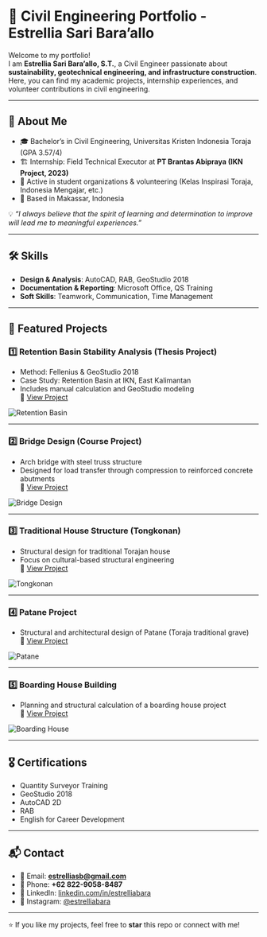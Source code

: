 # 👷 Civil Engineering Portfolio - Estrellia Sari Bara’allo

Welcome to my portfolio!  
I am **Estrellia Sari Bara’allo, S.T.**, a Civil Engineer passionate about **sustainability, geotechnical engineering, and infrastructure construction**.  
Here, you can find my academic projects, internship experiences, and volunteer contributions in civil engineering.

---

## 📌 About Me
- 🎓 Bachelor’s in Civil Engineering, Universitas Kristen Indonesia Toraja (GPA 3.57/4)  
- 🏗️ Internship: Field Technical Executor at **PT Brantas Abipraya (IKN Project, 2023)**  
- 🤝 Active in student organizations & volunteering (Kelas Inspirasi Toraja, Indonesia Mengajar, etc.)  
- 📍 Based in Makassar, Indonesia  

💡 *“I always believe that the spirit of learning and determination to improve will lead me to meaningful experiences.”*

---

## 🛠 Skills
- **Design & Analysis**: AutoCAD, RAB, GeoStudio 2018  
- **Documentation & Reporting**: Microsoft Office, QS Training  
- **Soft Skills**: Teamwork, Communication, Time Management  

---

## 📂 Featured Projects

### 1️⃣ Retention Basin Stability Analysis (Thesis Project)
- Method: Fellenius & GeoStudio 2018  
- Case Study: Retention Basin at IKN, East Kalimantan  
- Includes manual calculation and GeoStudio modeling  
📄 [View Project](./Projects/Retention-Basin-Stability.md)

![Retention Basin](./Assets/retention-basin.png)

---

### 2️⃣ Bridge Design (Course Project)
- Arch bridge with steel truss structure  
- Designed for load transfer through compression to reinforced concrete abutments  
📄 [View Project](./Projects/Bridge-Design.md)

![Bridge Design](./Assets/bridge.png)

---

### 3️⃣ Traditional House Structure (Tongkonan)
- Structural design for traditional Torajan house  
- Focus on cultural-based structural engineering  
📄 [View Project](./Projects/Tongkonan-Structure.md)

![Tongkonan](./Assets/tongkonan.png)

---

### 4️⃣ Patane Project
- Structural and architectural design of Patane (Toraja traditional grave)  
📄 [View Project](./Projects/Patane-Project.md)

![Patane](./Assets/patane.png)

---

### 5️⃣ Boarding House Building
- Planning and structural calculation of a boarding house project  
📄 [View Project](./Projects/Boarding-House.md)

![Boarding House](./Assets/boarding-house.png)

---

## 🎖 Certifications
- Quantity Surveyor Training  
- GeoStudio 2018  
- AutoCAD 2D  
- RAB  
- English for Career Development  

---

## 📬 Contact
- 📧 Email: **estrelliasb@gmail.com**  
- 📱 Phone: **+62 822-9058-8487**  
- 💼 LinkedIn: [linkedin.com/in/estrelliabara](https://www.linkedin.com/in/estrelliabara)  
- 📸 Instagram: [@estrelliabara](https://www.instagram.com/estrelliabara)  

---

⭐ If you like my projects, feel free to **star** this repo or connect with me!
